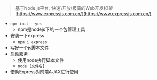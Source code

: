 > 基于Node.js平台, 快速\开放\极简的Web开发框架
[https://www.expressjs.com.cn/](https://www.expressjs.com.cn/)
* `npm init --yes`
  * npm是nodejs下的一个包管理工具
* 安装一下express
  * `npm i express`
* 写好一个js脚本文件
* 启动服务
  * 使用node执行脚本文件
  * `node [文件名]`
* 借助Express对前端AJAX进行使用